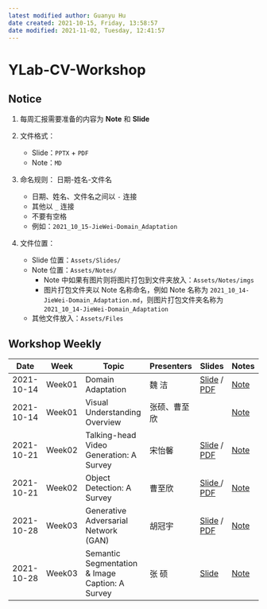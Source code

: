 ```yaml
---
latest modified author: Guanyu Hu
date created: 2021-10-15, Friday, 13:58:57
date modified: 2021-11-02, Tuesday, 12:41:57
---
```


# YLab-CV-Workshop

## Notice

1. 每周汇报需要准备的内容为 **Note** 和 **Slide**

2. 文件格式：
	- Slide：`PPTX` + `PDF`
	- Note：`MD`

3. 命名规则： 日期-姓名-文件名
	- 日期、姓名、文件名之间以 `-` 连接
	- 其他以 `_` 连接
	- 不要有空格
	- 例如：`2021_10_15-JieWei-Domain_Adaptation`

4. 文件位置：
	- Slide 位置：`Assets/Slides/`
	- Note 位置：`Assets/Notes/`
		- Note 中如果有图片则将图片打包到文件夹放入：`Assets/Notes/imgs`
		- 图片打包文件夹以 Note 名称命名，例如 Note 名称为 `2021_10_14-JieWei-Domain_Adaptation.md`，则图片打包文件夹名称为 `2021_10_14-JieWei-Domain_Adaptation`
	- 其他文件放入：`Assets/Files`

## Workshop Weekly

| Date       | Week   | Topic                                           | Presenters | Slides                                                                                   | Notes                                                                          |
| ---------- | ------ | ----------------------------------------------- | ---------- | ---------------------------------------------------------------------------------------- | ------------------------------------------------------------------------------ |
| 2021-10-14 | Week01 | Domain Adaptation                               | 魏 洁        | [Slide](Assets/Slides/2021_10_14-JieWei-Domain_Adaptation.pptx) / [PDF]()                | [Note](Assets/Notes/2021_10_14-JieWei-Domain_Adaptation.md)                    |
| 2021-10-14 | Week01 | Visual Understanding Overview                   | 张硕、曹至欣     |                                                                                          | [Note](Assets/Notes/2021_10_14-ZhangShuo_Cao-Visual_Understanding_Overview.md) |
| 2021-10-21 | Week02 | Talking-head Video Generation: A Survey         | 宋怡馨        | [Slide](Assets/Slides/2021_10_21-YixinSong-Talking_Head_Generation.pptx) / [PDF]()       | [Note](Assets/Notes/2021_10_21-YixinSong-Talking_Head_Generation.md)           |
| 2021-10-21 | Week02 | Object Detection: A Survey                      | 曹至欣        | [Slide ](Assets/Slides/2021_10_21-ZhixinCao-Object_Detection_A_Survey.pptx) / [PDF]()    | [Note](Assets/Notes/2021_10_21-ZhixinCao-Object_Detection_A_survey.md)         |
| 2021-10-28 | Week03 | Generative Adversarial Network (GAN)            | 胡冠宇        | [Slide](Assets/Slides/2021_11_01-GuanyuHu-Generative_Adversarial_Network.pptx) / [PDF]() | [Note](Assets/Notes/2021_11_01-GuanyuHu-Generative_Adversarial_Network.md)     |
| 2021-10-28 | Week03 | Semantic Segmentation & Image Caption: A Survey | 张 硕        | [Slide ](Assets/Slides/2021_11_1-ZhangShuo-Panoptic_Segmentation_survey.pptx)            | [Note](Assets/Notes/2021_11_1-ZhangShuo-Panoptic_Segmentation_survey.md)       |
